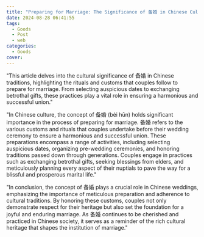 ```yaml
---
title: "Preparing for Marriage: The Significance of 备婚 in Chinese Culture"
date: 2024-08-28 06:41:55
tags:
  - Goods
  - Post
  - web
categories:
  - Goods
cover: 
---
```


"This article delves into the cultural significance of 备婚 in Chinese traditions, highlighting the rituals and customs that couples follow to prepare for marriage. From selecting auspicious dates to exchanging betrothal gifts, these practices play a vital role in ensuring a harmonious and successful union."

"In Chinese culture, the concept of 备婚 (bèi hūn) holds significant importance in the process of preparing for marriage. 备婚 refers to the various customs and rituals that couples undertake before their wedding ceremony to ensure a harmonious and successful union. These preparations encompass a range of activities, including selecting auspicious dates, organizing pre-wedding ceremonies, and honoring traditions passed down through generations. Couples engage in practices such as exchanging betrothal gifts, seeking blessings from elders, and meticulously planning every aspect of their nuptials to pave the way for a blissful and prosperous marital life."

"In conclusion, the concept of 备婚 plays a crucial role in Chinese weddings, emphasizing the importance of meticulous preparation and adherence to cultural traditions. By honoring these customs, couples not only demonstrate respect for their heritage but also set the foundation for a joyful and enduring marriage. As 备婚 continues to be cherished and practiced in Chinese society, it serves as a reminder of the rich cultural heritage that shapes the institution of marriage."
